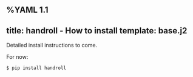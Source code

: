 %YAML 1.1
---
title: handroll - How to install
template: base.j2
---
Detailed install instructions to come.

For now:

```console
$ pip install handroll
```

